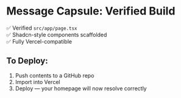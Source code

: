 # Message Capsule: Verified Build

✅ Verified `src/app/page.tsx`  
✅ Shadcn-style components scaffolded  
✅ Fully Vercel-compatible

## To Deploy:
1. Push contents to a GitHub repo
2. Import into Vercel
3. Deploy — your homepage will now resolve correctly